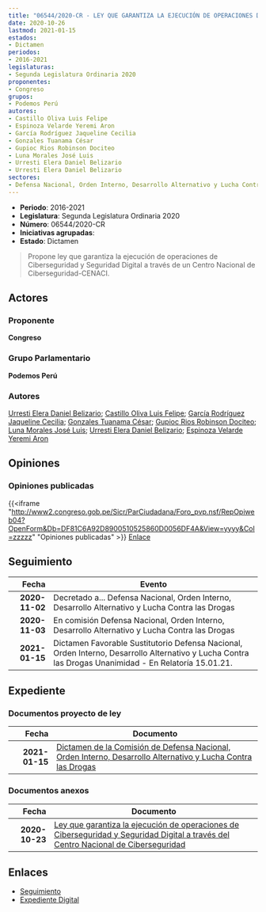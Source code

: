 ```yaml
---
title: "06544/2020-CR - LEY QUE GARANTIZA LA EJECUCIÓN DE OPERACIONES DE CIBERSEGURIDAD Y SEGURIDAD DIGITAL A TRAVÉS DE UN CENTRO NACIONAL DE CIBERSEGURIAD"
date: 2020-10-26
lastmod: 2021-01-15
estados:
- Dictamen
periodos:
- 2016-2021
legislaturas:
- Segunda Legislatura Ordinaria 2020
proponentes:
- Congreso
grupos:
- Podemos Perú
autores:
- Castillo Oliva Luis Felipe
- Espinoza Velarde Yeremi Aron
- García Rodríguez Jaqueline Cecilia
- Gonzales Tuanama César
- Gupioc Rios Robinson Dociteo
- Luna Morales José Luis
- Urresti Elera Daniel Belizario
- Urresti Elera Daniel Belizario
sectores:
- Defensa Nacional, Orden Interno, Desarrollo Alternativo y Lucha Contra las Drogas
---
```

- **Periodo**: 2016-2021
- **Legislatura**: Segunda Legislatura Ordinaria 2020
- **Número**: 06544/2020-CR
- **Iniciativas agrupadas**: 
- **Estado**: Dictamen

> Propone ley que garantiza la ejecución de operaciones de Ciberseguridad y Seguridad Digital a través de un Centro Nacional de Ciberseguridad-CENACI.


## Actores

### Proponente

**Congreso**

### Grupo Parlamentario

**Podemos Perú**

### Autores

[Urresti Elera Daniel Belizario](mailto:mailto:durresti@congreso.gob.pe); [Castillo Oliva Luis Felipe](mailto:mailto:lcastilloo@congreso.gob.pe); [García Rodríguez Jaqueline Cecilia](mailto:mailto:jgarciar@congreso.gob.pe); [Gonzales Tuanama César](mailto:mailto:cgonzales@congreso.gob.pe); [Gupioc Rios Robinson Dociteo](mailto:mailto:rgupioc@congreso.gob.pe); [Luna Morales José Luis](mailto:mailto:jlunam@congreso.gob.pe); [Urresti Elera Daniel Belizario](mailto:mailto:durresti@congreso.gob.pe); [Espinoza Velarde Yeremi Aron](mailto:mailto:yespinoza@congreso.gob.pe)

## Opiniones

### Opiniones publicadas

{{<iframe "http://www2.congreso.gob.pe/Sicr/ParCiudadana/Foro_pvp.nsf/RepOpiweb04?OpenForm&Db=DF81C6A92D8900510525860D0056DF4A&View=yyyy&Col=zzzzz" "Opiniones publicadas" >}}
[Enlace](http://www2.congreso.gob.pe/Sicr/ParCiudadana/Foro_pvp.nsf/RepOpiweb04?OpenForm&Db=DF81C6A92D8900510525860D0056DF4A&View=yyyy&Col=zzzzz)


## Seguimiento

| Fecha | Evento |
|------:|--------|
| **2020-11-02** | Decretado a... Defensa Nacional, Orden Interno, Desarrollo Alternativo y Lucha Contra las Drogas |
| **2020-11-03** | En comisión Defensa Nacional, Orden Interno, Desarrollo Alternativo y Lucha Contra las Drogas |
| **2021-01-15** | Dictamen Favorable Sustitutorio Defensa Nacional, Orden Interno, Desarrollo Alternativo y Lucha Contra las Drogas Unanimidad - En Relatoría 15.01.21. |

## Expediente

### Documentos proyecto de ley

| Fecha | Documento |
|------:|-----------|
| **2021-01-15** | [Dictamen de la Comisión de Defensa Nacional, Orden Interno, Desarrollo Alternativo y Lucha Contra las Drogas](http://www.leyes.congreso.gob.pe/Documentos/2016_2021/Dictamenes/Proyectos_de_Ley/06544DC07MAY20210115.pdf) |

### Documentos anexos

| Fecha | Documento |
|------:|-----------|
| **2020-10-23** | [Ley que garantiza la ejecución de operaciones de Ciberseguridad y Seguridad Digital a través del Centro Nacional de Ciberseguridad](http://www.leyes.congreso.gob.pe/Documentos/2016_2021/Proyectos_de_Ley_y_de_Resoluciones_Legislativas/PL06544-20201023.pdf) |

## Enlaces

- [Seguimiento](http://www2.congreso.gob.pe/Sicr/TraDocEstProc/CLProLey2016.nsf/f7fff46988ca05b1052578e100829cc7/15cd1a8be4cb9f2a0525860d00747d79?OpenDocument)
- [Expediente Digital](http://www2.congreso.gob.pe/Sicr/TraDocEstProc/Expvirt_2011.nsf/visbusqptramdoc1621/06544?opendocument)

